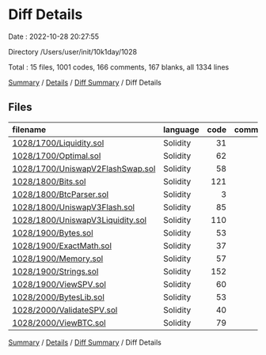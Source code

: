 # Diff Details

Date : 2022-10-28 20:27:55

Directory /Users/user/init/10k1day/1028

Total : 15 files,  1001 codes, 166 comments, 167 blanks, all 1334 lines

[Summary](results.md) / [Details](details.md) / [Diff Summary](diff.md) / Diff Details

## Files
| filename | language | code | comment | blank | total |
| :--- | :--- | ---: | ---: | ---: | ---: |
| [1028/1700/Liquidity.sol](/1028/1700/Liquidity.sol) | Solidity | 31 | 13 | 9 | 53 |
| [1028/1700/Optimal.sol](/1028/1700/Optimal.sol) | Solidity | 62 | 14 | 13 | 89 |
| [1028/1700/UniswapV2FlashSwap.sol](/1028/1700/UniswapV2FlashSwap.sol) | Solidity | 58 | 14 | 23 | 95 |
| [1028/1800/Bits.sol](/1028/1800/Bits.sol) | Solidity | 121 | 13 | 5 | 139 |
| [1028/1800/BtcParser.sol](/1028/1800/BtcParser.sol) | Solidity | 3 | 1 | 2 | 6 |
| [1028/1800/UniswapV3Flash.sol](/1028/1800/UniswapV3Flash.sol) | Solidity | 85 | 18 | 21 | 124 |
| [1028/1800/UniswapV3Liquidity.sol](/1028/1800/UniswapV3Liquidity.sol) | Solidity | 110 | 24 | 24 | 158 |
| [1028/1900/Bytes.sol](/1028/1900/Bytes.sol) | Solidity | 53 | 7 | 8 | 68 |
| [1028/1900/ExactMath.sol](/1028/1900/ExactMath.sol) | Solidity | 37 | 5 | 5 | 47 |
| [1028/1900/Memory.sol](/1028/1900/Memory.sol) | Solidity | 57 | 9 | 15 | 81 |
| [1028/1900/Strings.sol](/1028/1900/Strings.sol) | Solidity | 152 | 11 | 13 | 176 |
| [1028/1900/ViewSPV.sol](/1028/1900/ViewSPV.sol) | Solidity | 60 | 10 | 9 | 79 |
| [1028/2000/BytesLib.sol](/1028/2000/BytesLib.sol) | Solidity | 53 | 7 | 9 | 69 |
| [1028/2000/ValidateSPV.sol](/1028/2000/ValidateSPV.sol) | Solidity | 40 | 8 | 5 | 53 |
| [1028/2000/ViewBTC.sol](/1028/2000/ViewBTC.sol) | Solidity | 79 | 12 | 6 | 97 |

[Summary](results.md) / [Details](details.md) / [Diff Summary](diff.md) / Diff Details